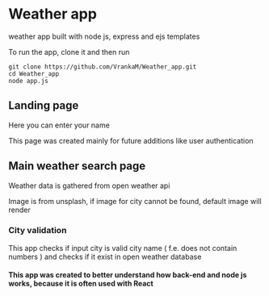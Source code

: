 # Weather app

weather app built with node js, express and ejs templates

To run the app, clone it and then run

    git clone https://github.com/VrankaM/Weather_app.git
    cd Weather_app
    node app.js

## Landing page

Here you can enter your name

This page was created mainly for future additions like user authentication

## Main weather search page

Weather data is gathered from open weather api

Image is from unsplash, if image for city cannot be found, default image will render

### City validation

This app checks if input city is valid city name ( f.e. does not contain numbers ) and checks if it exist in open weather database

#### This app was created to better understand how back-end and node js works, because it is often used with React

